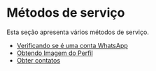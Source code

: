 # Métodos de serviço

Esta seção apresenta vários métodos de serviço.

- [Verificando se é uma conta WhatsApp](CheckWhatsapp.md)
- [Obtendo Imagem do Perfil](GetAvatar.md)
- [Obter contatos](GetContacts.md)
